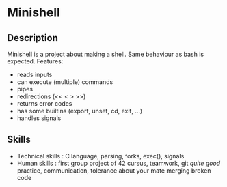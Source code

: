 # Minishell

## Description

Minishell is a project about making a shell. Same behaviour as bash is expected.
Features:
* reads inputs
* can execute (multiple) commands
* pipes
* redirections (<< < > >>)
* returns error codes
* has some builtins (export, unset, cd, exit, ...)
* handles signals

## Skills

* Technical skills : C language, parsing, forks, exec(), signals
* Human skills : first group project of 42 cursus, teamwork, git _quite good_ practice, communication, tolerance about your mate merging broken code
